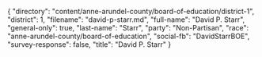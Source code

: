 {
  "directory": "content/anne-arundel-county/board-of-education/district-1",
  "district": 1,
  "filename": "david-p-starr.md",
  "full-name": "David P. Starr",
  "general-only": true,
  "last-name": "Starr",
  "party": "Non-Partisan",
  "race": "anne-arundel-county/board-of-education",
  "social-fb": "DavidStarrBOE",
  "survey-response": false,
  "title": "David P. Starr"
}
